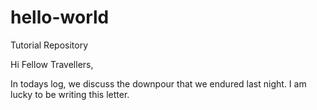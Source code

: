 # hello-world
Tutorial Repository

Hi Fellow Travellers,

In todays log, we discuss the downpour that we endured last night.  I am lucky to be writing this letter.
